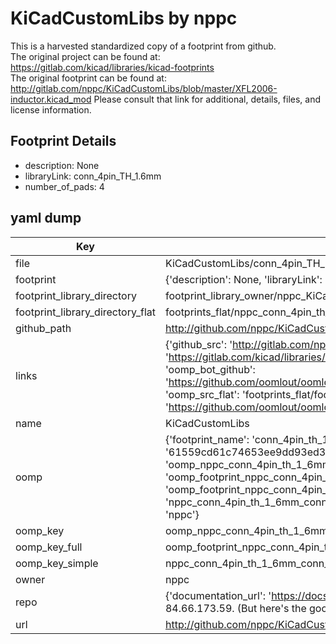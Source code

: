 # KiCadCustomLibs by nppc  
This is a harvested standardized copy of a footprint from github.  
The original project can be found at:  
https://gitlab.com/kicad/libraries/kicad-footprints  
The original footprint can be found at:
http://gitlab.com/nppc/KiCadCustomLibs/blob/master/XFL2006-inductor.kicad_mod
Please consult that link for additional, details, files, and license information.  
## Footprint Details
* description: None  
* libraryLink: conn_4pin_TH_1.6mm  
* number_of_pads: 4  
## yaml dump  
| Key | Value |  
| --- | --- |  
| file | KiCadCustomLibs/conn_4pin_TH_1.6mm.kicad_mod |  
| footprint | {'description': None, 'libraryLink': 'conn_4pin_TH_1.6mm', 'number_of_pads': 4} |  
| footprint_library_directory | footprint_library_owner/nppc_KiCadCustomLibs |  
| footprint_library_directory_flat | footprints_flat/nppc_conn_4pin_th_1_6mm_conn_4pin_th_1_6mm/working |  
| github_path | http://github.com/nppc/KiCadCustomLibs/blob/master/conn_4pin_TH_1.6mm.kicad_mod |  
| links | {'github_src': 'http://gitlab.com/nppc/KiCadCustomLibs/blob/master/XFL2006-inductor.kicad_mod', 'github_src_repo': 'https://gitlab.com/kicad/libraries/kicad-footprints', 'oomp_bot': 'footprints/nppc_conn_4pin_th_1_6mm_conn_4pin_th_1_6mm/working', 'oomp_bot_github': 'https://github.com/oomlout/oomlout_oomp_footprint_bot/tree/main/footprints/nppc_conn_4pin_th_1_6mm_conn_4pin_th_1_6mm/working', 'oomp_src_flat': 'footprints_flat/footprints_flat/nppc_conn_4pin_th_1_6mm_conn_4pin_th_1_6mm/working', 'oomp_src_flat_github': 'https://github.com/oomlout/oomlout_oomp_footprint_src/tree/main/footprints_flat/nppc_conn_4pin_th_1_6mm_conn_4pin_th_1_6mm/working'} |  
| name | KiCadCustomLibs |  
| oomp | {'footprint_name': 'conn_4pin_th_1_6mm', 'library_name': 'conn_4pin_th_1_6mm_kicad_mod', 'md5': '61559cd61c74653ee9dd93ed356e720c', 'md5_10': '61559cd61c', 'md5_5': '61559', 'md5_6': '61559c', 'oomp_key': 'oomp_nppc_conn_4pin_th_1_6mm_conn_4pin_th_1_6mm', 'oomp_key_extra': 'oomp_footprint_nppc_conn_4pin_th_1_6mm_conn_4pin_th_1_6mm', 'oomp_key_full': 'oomp_footprint_nppc_conn_4pin_th_1_6mm_conn_4pin_th_1_6mm_61559c', 'oomp_key_simple': 'nppc_conn_4pin_th_1_6mm_conn_4pin_th_1_6mm', 'original_filename': 'KiCadCustomLibs/conn_4pin_TH_1.6mm.kicad_mod', 'owner_name': 'nppc'} |  
| oomp_key | oomp_nppc_conn_4pin_th_1_6mm_conn_4pin_th_1_6mm |  
| oomp_key_full | oomp_footprint_nppc_conn_4pin_th_1_6mm_conn_4pin_th_1_6mm |  
| oomp_key_simple | nppc_conn_4pin_th_1_6mm_conn_4pin_th_1_6mm |  
| owner | nppc |  
| repo | {'documentation_url': 'https://docs.github.com/rest/overview/resources-in-the-rest-api#rate-limiting', 'message': "API rate limit exceeded for 84.66.173.59. (But here's the good news: Authenticated requests get a higher rate limit. Check out the documentation for more details.)"} |  
| url | http://github.com/nppc/KiCadCustomLibs |  

